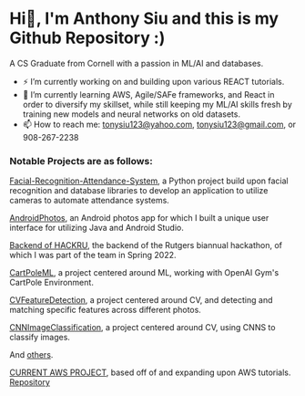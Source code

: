# Hi👋, I'm Anthony Siu and this is my Github Repository :)

A CS Graduate from Cornell with a passion in ML/AI and databases.


- ⚡ I’m currently working on and building upon various REACT tutorials.
- 🌱 I’m currently learning AWS, Agile/SAFe frameworks, and React in order to diversify my skillset, while still keeping my ML/AI skills fresh by training new models and neural networks on old datasets.
- 📫 How to reach me: tonysiu123@yahoo.com, tonysiu123@gmail.com, or 908-267-2238



### Notable Projects are as follows:

[Facial-Recognition-Attendance-System](https://github.com/anthonysiu2000/Facial-Recognition-Attendance-System), a Python project build upon facial recognition and database libraries to develop an application to utilize cameras to automate attendance systems.


[AndroidPhotos](https://github.com/anthonysiu2000/PhotoLibraryAndroid), an Android photos app for which I built a unique user interface for utilizing Java and Android Studio.

[Backend of HACKRU](https://github.com/anthonysiu2000/LCS), the backend of the Rutgers biannual hackathon, of which I was part of the team in Spring 2022.


[CartPoleML](https://github.com/anthonysiu2000/CartPoleML), a project centered around ML, working with OpenAI Gym's CartPole Environment.


[CVFeatureDetection](https://github.com/anthonysiu2000/CVFeatureDetection), a project centered around CV, and detecting and matching specific features across different photos.


[CNNImageClassification](https://github.com/anthonysiu2000/CNNImageClassification), a project centered around CV, using CNNS to classify images.



And [others](https://github.com/anthonysiu2000?tab=repositories).


[CURRENT AWS PROJECT](https://main.d4tou30xyh0a4.amplifyapp.com/), based off of and expanding upon AWS tutorials. [Repository](https://github.com/anthonysiu2000/wildrydes-site)
